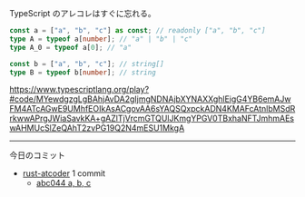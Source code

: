 TypeScript のアレコレはすぐに忘れる。

```typescript
const a = ["a", "b", "c"] as const; // readonly ["a", "b", "c"]
type A = typeof a[number]; // "a" | "b" | "c"
type A_0 = typeof a[0]; // "a"

const b = ["a", "b", "c"]; // string[]
type B = typeof b[number]; // string
```

<https://www.typescriptlang.org/play?#code/MYewdgzgLgBAhjAvDA2gIjmgNDNAjbXYNAXXghlEigG4YB6emAJwFM4ATcAGwE9UMhfEOIkAsACgovAA6sYAQSQxpckADN4KMAFcAtnlbMSdRrkwwAPrgJWiaSavkKA+gAZlTjVrcmGTQUlJKmgYPGV0TBxhaNFTJmhmAEswAHMUcSlZeQAhT2zvPG19Q2N4mESU1MkgA>

---

今日のコミット

- [rust-atcoder](https://github.com/bouzuya/rust-atcoder) 1 commit
  - [abc044 a, b, c](https://github.com/bouzuya/rust-atcoder/commit/b0dc5e719addc0235a58f72c0cc4083e5e9e78d6)
